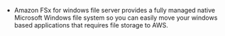 * Amazon FSx for windows file server provides a fully managed native Microsoft Windows file system so you can easily move your windows based applications that requires file storage to AWS.
